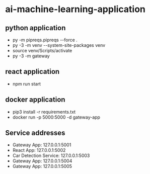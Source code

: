 # ai-machine-learning-application

## python application
- py -m  pipreqs.pipreqs --force .
- py -3 -m venv --system-site-packages venv
- source venv/Scripts/activate
- py -3 -m gateway

## react application
- npm run start

## docker application
- pip3 install -r requirements.txt
- docker run -p 5000:5000 -d gateway-app

## Service addresses
- Gateway App: 127.0.0.1:5001
- React App: 127.0.0.1:5002
- Car Detection Service: 127.0.0.1:5003
- Gateway App: 127.0.0.1:5004
- Gateway App: 127.0.0.1:5005